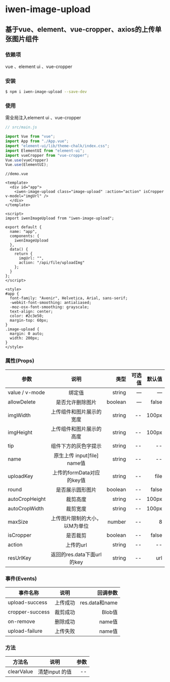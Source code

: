# iwen-image-upload

## 基于vue、element、vue-cropper、axios的上传单张图片组件

### 依赖项
vue 、element ui 、vue-cropper

### 安装
```bash
$ npm i iwen-image-upload --save-dev
```
### 使用
需全局注入element ui 、vue-cropper
```javascript
// src/main.js

import Vue from "vue";
import App from "./App.vue";
import "element-ui/lib/theme-chalk/index.css";
import ElementUI from "element-ui";
import vueCropper from "vue-cropper";
Vue.use(vueCropper)
Vue.use(ElementUI);
```
```
//demo.vue

<template>
  <div id="app">
    <iwen-image-upload class="image-upload" :action="action" isCropper v-model="imgUrl" />
  </div>
</template>

<script>
import iwenImageUpload from "iwen-image-upload";

export default {
  name: "app",
  components: {
    iwenImageUpload
  },
  data() {
    return {
      imgUrl: "",
      action: "/api/file/uploadImg"
    };
  }
};
</script>

<style>
#app {
  font-family: "Avenir", Helvetica, Arial, sans-serif;
  -webkit-font-smoothing: antialiased;
  -moz-osx-font-smoothing: grayscale;
  text-align: center;
  color: #2c3e50;
  margin-top: 60px;
}
.image-upload {
  margin: 0 auto;
  width: 200px;
}
</style>
```

### 属性(Props)
| 参数           | 说明          | 类型  |  可选值  |   默认值
| ------------- |:-------------:| -----:|-----:|-----:|
| value / v-mode| 绑定值         |string |—|—|
| allowDelete   | 是否允许删除图片|boolean |—|false|
| imgWidth | 上传组件和图片展示的宽度|string|--|100px|
| imgHeight | 上传组件和图片展示的高度|string|--|100px|
| tip | 组件下方的灰色字提示|string|--|--|
| name | 原生上传 input[file] name值|string|--|--|
| uploadKey | 上传的formData对应的key值|string|--|file|
| round | 是否展示圆形图片|boolean|--|false|
| autoCropHeight | 裁剪高度|string|--|100px|
| autoCropWidth | 裁剪宽度|string|--|100px|
| maxSize | 上传图片限制的大小，以M为单位|number|--|8|
| isCropper | 是否裁剪|boolean|--|false|
| action | 上传的url|string|--|--|
| resUrlKey | 返回的res.data下面url的key|string|--|url|

### 事件(Events)
| 事件名称           | 说明          | 回调参数
| ------------- |:-------------:| ------------:
|   upload-success   |上传成功|res.data和name|
|   cropper-success  |裁剪成功|Blob值|
|   on-remove  |删除成功|name值|
|   upload-failure  |上传失败|name值|

### 方法
| 方法名           | 说明          | 参数
| ------------- |:-------------:| ------------:
|clearValue| 清楚input 的值| -- |

